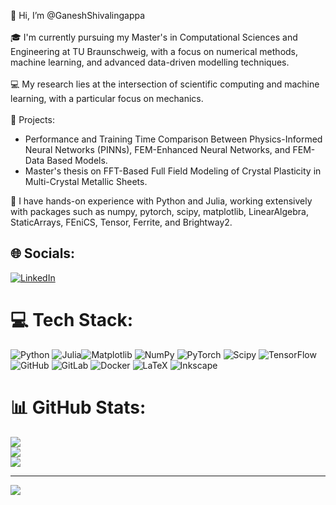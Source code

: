 👋 Hi, I’m @GaneshShivalingappa<br><br>🎓 I'm currently pursuing my Master's in Computational Sciences and Engineering at TU Braunschweig, with a focus on numerical methods, machine learning, and advanced data-driven modelling techniques.<br><br>💻 My research lies at the intersection of scientific computing and machine learning, with a particular focus on mechanics. <br><br>🌟 Projects:<br><be>
  - Performance and Training Time Comparison Between Physics-Informed Neural Networks (PINNs), FEM-Enhanced Neural Networks, and FEM-Data Based Models.<br>
  - Master's thesis on FFT-Based Full Field Modeling of Crystal Plasticity in Multi-Crystal Metallic Sheets.

  🔧 I have hands-on experience with Python and Julia, working extensively with packages such as numpy, pytorch, scipy, matplotlib, LinearAlgebra, StaticArrays, FEniCS, Tensor, Ferrite, and Brightway2.


## 🌐 Socials:
[![LinkedIn](https://img.shields.io/badge/LinkedIn-%230077B5.svg?logo=linkedin&logoColor=white)](https://linkedin.com/in/ganeshshivalingappa) 

# 💻 Tech Stack:
![Python](https://img.shields.io/badge/python-3670A0?style=for-the-badge&logo=python&logoColor=ffdd54) ![Julia](https://img.shields.io/badge/-Julia-9558B2?style=for-the-badge&logo=julia&logoColor=white)![Matplotlib](https://img.shields.io/badge/Matplotlib-%23ffffff.svg?style=for-the-badge&logo=Matplotlib&logoColor=black) ![NumPy](https://img.shields.io/badge/numpy-%23013243.svg?style=for-the-badge&logo=numpy&logoColor=white) ![PyTorch](https://img.shields.io/badge/PyTorch-%23EE4C2C.svg?style=for-the-badge&logo=PyTorch&logoColor=white) ![Scipy](https://img.shields.io/badge/SciPy-%230C55A5.svg?style=for-the-badge&logo=scipy&logoColor=%white) ![TensorFlow](https://img.shields.io/badge/TensorFlow-%23FF6F00.svg?style=for-the-badge&logo=TensorFlow&logoColor=white) ![GitHub](https://img.shields.io/badge/github-%23121011.svg?style=for-the-badge&logo=github&logoColor=white) ![GitLab](https://img.shields.io/badge/gitlab-%23181717.svg?style=for-the-badge&logo=gitlab&logoColor=white) ![Docker](https://img.shields.io/badge/docker-%230db7ed.svg?style=for-the-badge&logo=docker&logoColor=white) ![LaTeX](https://img.shields.io/badge/latex-%23008080.svg?style=for-the-badge&logo=latex&logoColor=white) ![Inkscape](https://img.shields.io/badge/Inkscape-e0e0e0?style=for-the-badge&logo=inkscape&logoColor=080A13) 
# 📊 GitHub Stats:
![](https://github-readme-stats.vercel.app/api?username=GaneshShivalingappa&theme=dark&hide_border=false&include_all_commits=true&count_private=true)<br/>
![](https://github-readme-streak-stats.herokuapp.com/?user=GaneshShivalingappa&theme=dark&hide_border=false)<br/>
![](https://github-readme-stats.vercel.app/api/top-langs/?username=GaneshShivalingappa&theme=dark&hide_border=false&include_all_commits=true&count_private=true&layout=compact)

---
[![](https://visitcount.itsvg.in/api?id=GaneshShivalingappa&icon=0&color=0)](https://visitcount.itsvg.in)

<!-- Proudly created with GPRM ( https://gprm.itsvg.in ) -->

<!---
GaneshShivalingappa/GaneshShivalingappa is a ✨ special ✨ repository because its `README.md` (this file) appears on your GitHub profile.
You can click the Preview link to take a look at your changes.
--->
